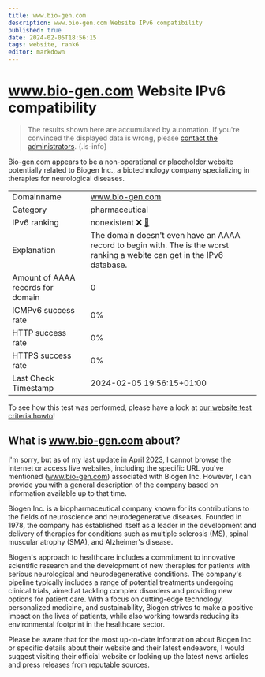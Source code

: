 ```yaml
---
title: www.bio-gen.com
description: www.bio-gen.com Website IPv6 compatibility
published: true
date: 2024-02-05T18:56:15
tags: website, rank6
editor: markdown
---
```


# www.bio-gen.com Website IPv6 compatibility

> The results shown here are accumulated by automation. If you're convinced the displayed data is wrong, please [contact the administrators](/howto/chat). 
{.is-info}

Bio-gen.com appears to be a non-operational or placeholder website potentially related to Biogen Inc., a biotechnology company specializing in therapies for neurological diseases.


|   |   |
| - | - |
| Domainname | www.bio-gen.com
| Category | pharmaceutical |
| IPv6 ranking | nonexistent :x: [🔗](/howto/ranking) |
| Explanation | The domain doesn't even have an AAAA record to begin with. The is the worst ranking a webite can get in the IPv6 database. |
| Amount of AAAA records for domain | 0 |
| ICMPv6 success rate | 0%|
| HTTP success rate | 0% |
| HTTPS success rate | 0% |
| Last Check Timestamp | 2024-02-05 19:56:15+01:00 |

To see how this test was performed, please have a look at [our website test criteria howto](/howto/testcriteria/website)!


## What is www.bio-gen.com about?
I'm sorry, but as of my last update in April 2023, I cannot browse the internet or access live websites, including the specific URL you've mentioned (www.bio-gen.com) associated with Biogen Inc. However, I can provide you with a general description of the company based on information available up to that time.

Biogen Inc. is a biopharmaceutical company known for its contributions to the fields of neuroscience and neurodegenerative diseases. Founded in 1978, the company has established itself as a leader in the development and delivery of therapies for conditions such as multiple sclerosis (MS), spinal muscular atrophy (SMA), and Alzheimer's disease.

Biogen's approach to healthcare includes a commitment to innovative scientific research and the development of new therapies for patients with serious neurological and neurodegenerative conditions. The company's pipeline typically includes a range of potential treatments undergoing clinical trials, aimed at tackling complex disorders and providing new options for patient care. With a focus on cutting-edge technology, personalized medicine, and sustainability, Biogen strives to make a positive impact on the lives of patients, while also working towards reducing its environmental footprint in the healthcare sector.

Please be aware that for the most up-to-date information about Biogen Inc. or specific details about their website and their latest endeavors, I would suggest visiting their official website or looking up the latest news articles and press releases from reputable sources.


